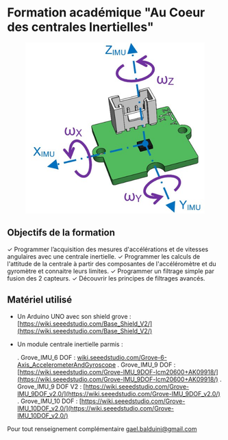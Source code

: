 # Formation académique "Au Coeur des centrales Inertielles"
<p align="center">
<img src="Formation IMU_Logo.jpg" alt="Logo formation" height=400>
</p>

## Objectifs de la formation

✓ Programmer l’acquisition des mesures d'accélérations et de vitesses angulaires avec une centrale inertielle.
✓ Programmer les calculs de l'attitude de la centrale à partir des composantes de l'accéléromètre et du gyromètre et connaitre leurs limites.
✓ Programmer un filtrage simple par fusion des 2 capteurs.
✓ Découvrir les principes de filtrages avancés.

## Matériel utilisé
- Un Arduino UNO avec son shield grove : [https://wiki.seeedstudio.com/Base_Shield_V2/](https://wiki.seeedstudio.com/Base_Shield_V2/)
- Un module centrale inertielle parmis :

   . Grove_IMU_6 DOF : [wiki.seeedstudio.com/Grove-6-Axis_AccelerometerAndGyroscope](https://wiki.seeedstudio.com/Grove-6-Axis_AccelerometerAndGyroscope/)
   . Grove_IMU_9 DOF : [https://wiki.seeedstudio.com/Grove-IMU_9DOF-lcm20600+AK09918/](https://wiki.seeedstudio.com/Grove-IMU_9DOF-lcm20600+AK09918/)
   . Grove_IMU_9 DOF V2 : [https://wiki.seeedstudio.com/Grove-IMU_9DOF_v2.0/](https://wiki.seeedstudio.com/Grove-IMU_9DOF_v2.0/)
   . Grove_IMU_10 DOF : [https://wiki.seeedstudio.com/Grove-IMU_10DOF_v2.0/](https://wiki.seeedstudio.com/Grove-IMU_10DOF_v2.0/)




Pour tout renseignement complémentaire [gael.balduini@gmail.com](mailto:gael.balduini@gmail.com)





